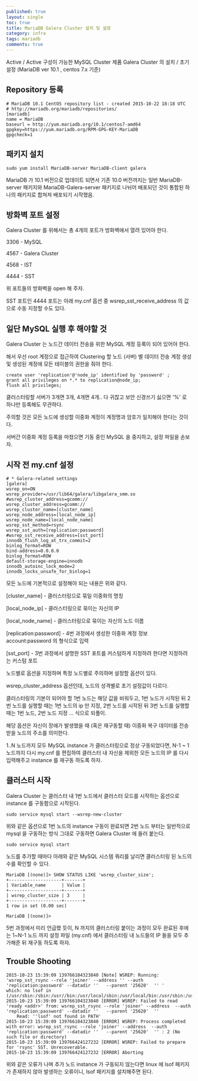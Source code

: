 ```yaml
---
published: true
layout: single
toc: true
title: MariaDB Galera Cluster 설치 및 설정
category: infra
tags: mariadb
comments: true
---
```


Active / Active 구성이 가능한 MySQL Cluster 제품 Galera Cluster 의 설치 / 초기 설정 (MariaDB ver 10.1 , centos 7.x 기준)


## Repository 등록
```
# MariaDB 10.1 CentOS repository list - created 2015-10-22 18:18 UTC
# http://mariadb.org/mariadb/repositories/
[mariadb]
name = MariaDB
baseurl = http://yum.mariadb.org/10.1/centos7-amd64
gpgkey=https://yum.mariadb.org/RPM-GPG-KEY-MariaDB
gpgcheck=1
```

## 패키지 설치
```
sudo yum install MariaDB-server MariaDB-client galera
```
MariaDB 가 10.1 버전으로 업데이트 되면서 기존 10.0 버전까지는 일반 MariaDB-server 패키지와 MariaDB-Galera-server 패키지로 나뉘어 배포되던 것이 통합된 하나의 패키지로 합쳐져 배포되기 시작했음.

## 방화벽 포트 설정
Galera Cluster 를 위해서는 총 4개의 포트가 방화벽에서 열려 있어야 한다.

3306 - MySQL

4567 - Galera Cluster

4568 - IST

4444 - SST



위 포트들의 방화벽을 open 해 주자.

SST 포트인 4444 포트는 아래 my.cnf 옵션 중 wsrep_sst_receive_address 의 값으로 수동 지정할 수도 있다.


## 일단 MySQL 실행 후 해야할 것
Galera Cluster 는 노드간 데이터 전송을 위한 MySQL 계정 등록이 되어 있어야 한다.

해서 우선 root 계정으로 접근하여 Clustering 할 노드 (서버) 별 데이터 전송 계정 생성 및 생성된 계정에 모든 테이블의 권한을 줘야 한다.

```
create user 'replication'@'node_ip' identified by 'password' ;
grant all privileges on *.* to replication@node_ip;
flush all privileges;
```

클러스터링할 서버가 3개면 3개, 4개면 4개.. 다 귀찮고 보안 신경쓰기 싫으면 '%' 로 하나만 등록해도 무관하다.

주의할 것은 모든 노드에 생성할 이중화 계정이 계정명과 암호가 일치해야 한다는 것이다.



서버간 이중화 계정 등록을 마쳤으면 기동 중인 MySQL 을 중지하고, 설정 파일을 손보자.


## 시작 전 my.cnf 설정

```
# * Galera-related settings
[galera]
wsrep_on=ON
wsrep_provider=/usr/lib64/galera/libgalera_smm.so
#wsrep_cluster_address=gcomm://
wsrep_cluster_address=gcomm://
wsrep_cluster_name=[cluster_name]
wsrep_node_address=[local_node_ip]
wsrep_node_name=[local_node_name]
wsrep_sst_method=rsync 
wsrep_sst_auth=[replication:password]
#wsrep_sst_receive_address=[sst_port]
innodb_flush_log_at_trx_commit=2
binlog_format=ROW
bind-address=0.0.0.0
binlog_format=ROW
default-storage-engine=innodb
innodb_autoinc_lock_mode=2
innodb_locks_unsafe_for_binlog=1
```

모든 노드에 기본적으로 설정해야 되는 내용은 위와 같다.

[cluster_name] - 클러스터링으로 묶일 이중화의 명칭

[local_node_ip] - 클러스터링으로 묶이는 자신의 IP

[local_node_name] - 클러스터링으로 묶이는 자신의 노드 이름

[replication:password] - 4번 과정에서 생성한 이중화 계정 정보 account:password 의 형식으로 입력

[sst_port] - 3번 과정에서 설명한 SST 포트를 커스텀하게 지정하려 한다면 지정하려는 커스텀 포트

노드별로 옵션을 지정하며 특정 노드별로 주의하며 설정할 옵션이 있다.

wsrep_cluster_address 옵션인데, 노드의 성격별로 초기 설정값이 다르다.

클러스터링의 기본이 되어야 할 1번 노드는 해당 값을 비워두고,
1번 노드가 시작된 뒤 2번 노드를 실행할 때는 1번 노드의 ip 만 지정, 
2번 노드를 시작된 뒤 3번 노드를 실행할 때는 1번 노드, 2번 노드 지정 ... 식으로 되풀이.

해당 옵션은 자신이 장애가 발생했을 때 (혹은 재구동할 때) 이중화 복구 데이터를 전송받을 노드의 주소를 의미한다.

1..N 노드까지 모두 MySQL instance 가 클러스터링으로 정상 구동되었다면, N-1 ~ 1 노드까지 다시 my.cnf 를 편집하여 클러스터 내 자신을 제외한 모든 노드의 IP 를 다시 입력해주고 instance 를 재구동 하도록 하자.



## 클러스터 시작

Galera Cluster 는 클러스터 내 1번 노드에서 클러스터 모드를 시작하는 옵션으로 instance 를 구동함으로 시작된다.

```
sudo service mysql start --wsrep-new-cluster
```

위와 같은 옵션으로 1번 노드의 instance 구동이 완료되면 2번 노드 부터는 일반적으로 mysql 을 구동하는 방식 그대로 구동하면 Galera Cluster 에 들러 붙는다.


```
sudo service mysql start
```

노드를 추가할 때마다 아래와 같은 MySQL 시스템 쿼리를 날리면 클러스터링 된 노드의 수를 확인할 수 있다.


```
MariaDB [(none)]> SHOW STATUS LIKE 'wsrep_cluster_size';
+--------------------+-------+
| Variable_name      | Value |
+--------------------+-------+
| wsrep_cluster_size | 3     |
+--------------------+-------+
1 row in set (0.00 sec)

MariaDB [(none)]> 
```

5번 과정에서 미리 언급했 듯이, N 까지의 클러스터링 붙이는 과정이 모두 완료된 후에는 1~N-1 노드 까지 설정 파일 (my.cnf) 에서 클러스터링 내 노드들의 IP 들을 모두 추가해준 뒤 재구동 하도록 하자.



## Trouble Shooting

```
2015-10-23 15:39:09 139766104323840 [Note] WSREP: Running: 'wsrep_sst_rsync --role 'joiner' --address '' --auth 'replication:password' --datadir ''   --parent '25620'  '' '
which: no lsof in (/usr/sbin:/sbin:/usr//bin:/usr/local/sbin:/usr/local/bin:/usr/sbin:/usr/bin)
2015-10-23 15:39:09 139766104323840 [ERROR] WSREP: Failed to read 'ready <addr>' from: wsrep_sst_rsync --role 'joiner' --address  --auth 'replication:password' --datadir ''   --parent '25620'  '' 
	Read: ''lsof' not found in PATH'
2015-10-23 15:39:09 139766104323840 [ERROR] WSREP: Process completed with error: wsrep_sst_rsync --role 'joiner' --address  --auth 'replication:password' --datadir ''   --parent '25620'  '' : 2 (No such file or directory)
2015-10-23 15:39:09 139766424127232 [ERROR] WSREP: Failed to prepare for 'rsync' SST. Unrecoverable.
2015-10-23 15:39:09 139766424127232 [ERROR] Aborting
```

위와 같은 오류가 나며 추가 노드 instance 가 구동되지 않는다면 linux 에 lsof 패키지가 존재하지 않아 발생하는 오류이니, lsof 패키지를 설치해주면 된다.
